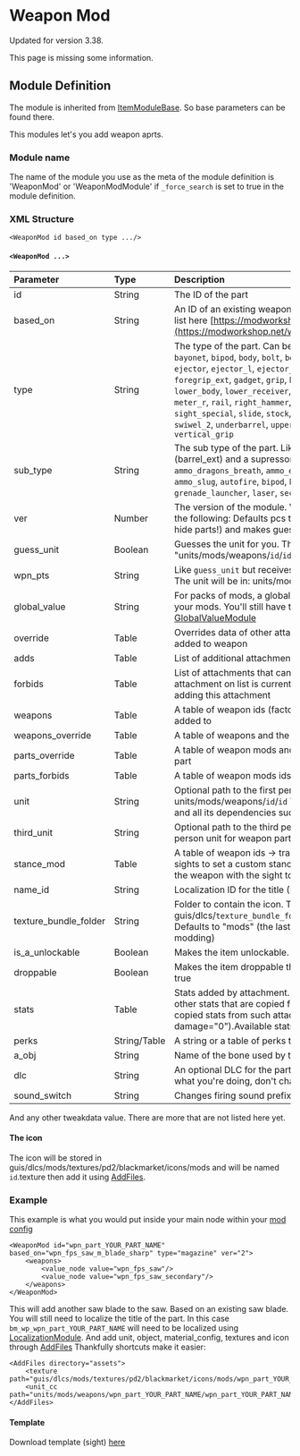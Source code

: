 # Weapon Mod

Updated for version 3.38.

This page is missing some information.

## Module Definition

The module is inherited from [ItemModuleBase](https://github.com/GreatBigBushyBeard/PAYDAY-2-BeardLib/wiki/ModuleBase#ItemModuleBase). So base parameters can be found there.

This modules let's you add weapon aprts.

### Module name

The name of the module you use as the meta of the module definition is 'WeaponMod' or 'WeaponModModule' if `_force_search` is set to true in the module definition.

### XML Structure

```markup
<WeaponMod id based_on type .../>
```

#### `<WeaponMod ...>`

| Parameter | Type | Description |
| :--- | :--- | :--- |
| id | String | The ID of the part |
| based\_on | String | An ID of an existing weapon part you want to base your part on. Full list here [https://modworkshop.net/wiki.php?action=view&id=3](https://modworkshop.net/wiki.php?action=view&id=3) |
| type | String | The type of the part. Can be:  `ammo`, `barrel`, `barrel_ext`, `barrel_lock`, `bayonet`, `bipod`, `body`, `bolt`, `bonus`, `custom`, `cylinder`, `drag_handle`, `ejector`, `ejector_l`, `ejector_r`, `ejectorpin`, `extra`, `firepin`, `foregrip`, `foregrip_ext`, `gadget`, `grip`, `hammer`, `left_hammer`, `left_slug`, `lock_arm`, `lower_body`, `lower_receiver`, `lower_reciever`, `magazine`, `meter_l`, `meter_r`, `rail`, `right_hammer`, `right_slug`, `safety`, `sight`, `sight_special`, `slide`, `stock`, `stock_adapter`, `switch`, `swiwel_1`, `swiwel_2`, `underbarrel`, `upper_body`, `upper_receiver`, `upper_reciever`, `vertical_grip` |
| sub\_type | String | The sub type of the part. Like a silencer is a barrel extension \(barrel\_ext\) and a supressor. The types: `ammo`, `ammo_custom`, `ammo_dragons_breath`, `ammo_explosive`, `ammo_piercing`, `ammo_poison`, `ammo_slug`, `autofire`, `bipod`, `bonus_stats`, `bonus_team`, `flashlight`, `grenade_launcher`, `laser`, `second_sight`, `silencer`, `singlefire` |
| ver | Number | The version of the module. Version 2 should be used now. It does the following: Defaults pcs to an empty table \(use hidden=true to hide parts!\) and makes guess\_unit default to true |
| guess\_unit | Boolean | Guesses the unit for you. The resulted unit will be "units/mods/weapons/`id`/`id` Defaults to true with ver=2 |
| wpn\_pts | String | Like `guess_unit` but receives a weapon factory ID to put the parts in. The unit will be in: units/mods/weapons/`wpn_pts`\_pts/`id` |
| global\_value | String | For packs of mods, a global id assigned to all. A nice way to label your mods. You'll still have to create the global value through [GlobalValueModule](https://github.com/simon-wh/PAYDAY-2-BeardLib/wiki/GlobalValueModule) |
| override | Table | Overrides data of other attachments when this attachments in added to weapon |
| adds | Table | List of additional attachments added with this attachment |
| forbids | Table | List of attachments that can't be used with this attachments. Note. If attachment on list is currently on weapon it will be removed after adding this attachment |
| weapons | Table | A table of weapon ids \(factory ids\) that the weapon part can be added to |
| weapons\_override | Table | A table of weapons and the override they should have for the part |
| parts\_override | Table | A table of weapon mods and the override they should have for the part |
| parts\_forbids | Table | A table of weapon mods ids that can't work with the part |
| unit | String | Optional path to the first person unit. Defaults to units/mods/weapons/`id`/`id` You still need to add it through [AddFiles](https://github.com/simon-wh/PAYDAY-2-BeardLib/wiki/AddFiles) and all its dependencies such as object and material config |
| third\_unit | String | Optional path to the third person unit. You usually don't need a third person unit for weapon parts |
| stance\_mod | Table | A table of weapon ids -&gt; translation and rotation. Usually used by sights to set a custom stance for the weapon mod \(Lets you align the weapon with the sight to the center of the screen\) |
| name\_id | String | Localization ID for the title \(Defaults to bm_wp_ + `id`\) |
| texture\_bundle\_folder | String | Folder to contain the icon. The path will be guis/dlcs/`texture_bundle_folder`/textures/pd2/mods/icons/mods/`id`. Defaults to "mods" \(the last mods means weapon mods not mods as modding\) |
| is\_a\_unlockable | Boolean | Makes the item unlockable. Defaults to true |
| droppable | Boolean | Makes the item droppable through the end screen cards. Defaults to true |
| stats | Table | Stats added by attachment. Note, adding stats group wont remove other stats that are copied from based\_on. If you want remove copied stats from such attachments use value 0 \(Example damage="0"\).Available stats parameters and values: |
| perks | String/Table | A string or a table of perks that the part adds |
| a\_obj | String | Name of the bone used by the attachment |
| dlc | String | An optional DLC for the part. Defaults to "mods". Unless you know what you're doing, don't change this |
| sound\_switch | String | Changes firing sound prefix |

And any other tweakdata value. There are more that are not listed here yet.

#### The icon

The icon will be stored in guis/dlcs/mods/textures/pd2/blackmarket/icons/mods and will be named `id`.texture then add it using [AddFiles](https://github.com/simon-wh/PAYDAY-2-BeardLib/wiki/AddFiles).

### Example

This example is what you would put inside your main node within your [mod config](https://github.com/GreatBigBushyBeard/PAYDAY-2-BeardLib/wiki/Module-Config)

```markup
<WeaponMod id="wpn_part_YOUR_PART_NAME" based_on="wpn_fps_saw_m_blade_sharp" type="magazine" ver="2">
    <weapons>
        <value_node value="wpn_fps_saw"/>
        <value_node value="wpn_fps_saw_secondary"/>
    </weapons>
</WeaponMod>
```

This will add another saw blade to the saw. Based on an existing saw blade. You will still need to localize the title of the part. In this case `bm_wp_wpn_part_YOUR_PART_NAME` will need to be localized using [LocalizationModule](https://github.com/GreatBigBushyBeard/PAYDAY-2-BeardLib/wiki/LocalizationModule). And add unit, object, material\_config, textures and icon through [AddFiles](https://github.com/simon-wh/PAYDAY-2-BeardLib/wiki/AddFiles) Thankfully shortcuts make it easier:

```markup
<AddFiles directory="assets">
    <texture path="guis/dlcs/mods/textures/pd2/blackmarket/icons/mods/wpn_part_YOUR_PART_NAME"/>    
    <unit_cc path="units/mods/weapons/wpn_part_YOUR_PART_NAME/wpn_part_YOUR_PART_NAME"/>
</AddFiles>
```

#### Template

Download template \(sight\) [here](https://minhaskamal.github.io/DownGit/#/home?url=https://github.com/ModWorkshop/BeardLib-Templates/tree/master/Sight-Template)

